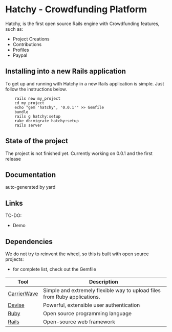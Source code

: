 # Hatchy - Crowdfunding Platform

Hatchy, is the first open source Rails engine with Crowdfunding features, such as:
* Project Creations
* Contributions
* Profiles
* Paypal

## Installing into a new Rails application
To get up and running with Hatchy in a new Rails application is simple. Just follow the instructions below.
		
		rails new my_project
		cd my_project
		echo "gem 'hatchy', '0.0.1'" >> Gemfile
		bundle
		rails g hatchy:setup
		rake db:migrate hatchy:setup
		rails server

## State of the project
The project is not finished yet.
Currently working on 0.0.1 and the first release

## Documentation
auto-generated by yard

## Links
TO-DO:
* Demo

## Dependencies
We do not try to reinvent the wheel, so this is built with open source projects:
* for complete list, check out the Gemfile

Tool                  | Description
--------------------- | -----------
[CarrierWave]         | Simple and extremely flexible way to upload files from Ruby applications.
[Devise]              | Powerful, extensible user authentication
[Ruby]                | Open source programming language
[Rails]               | Open-source web framework

[CarrierWave]: https://github.com/carrierwaveuploader/carrierwave
[Devise]: https://github.com/plataformatec/devise
[Ruby]: https://www.ruby-lang.org/en/
[Rails]: http://rubyonrails.org/